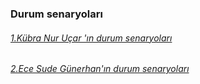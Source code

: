 ### Durum senaryoları
  ###### [1.Kübra Nur Uçar 'ın durum senaryoları](senaryokubra.pdf)
  ###### [2.Ece Sude Günerhan'ın durum senaryoları](senaryoece.pdf)
